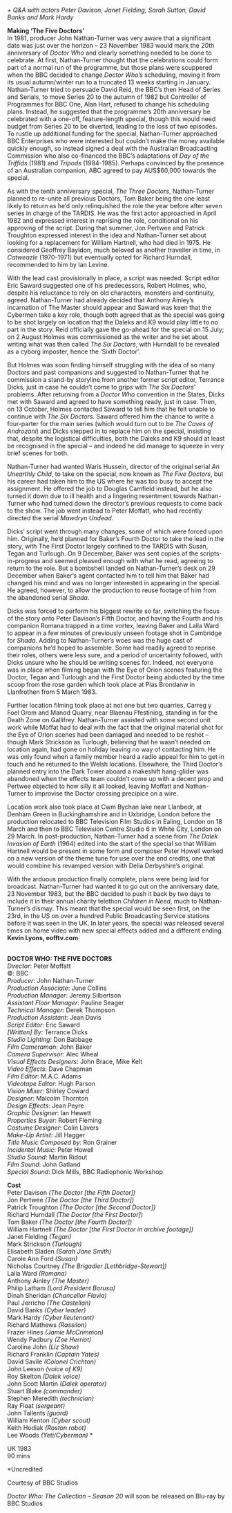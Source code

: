 
_+ Q&A with actors Peter Davison, Janet Fielding, Sarah Sutton, David Banks and Mark Hardy_

**Making ‘The Five Doctors’**  
In 1981, producer John Nathan-Turner was very aware that a significant date was just over the horizon – 23 November 1983 would mark the 20th anniversary of _Doctor Who_ and clearly something needed to be done to celebrate. At first, Nathan-Turner thought that the celebrations could form part of a normal run of the programme, but those plans were scuppered when the BBC decided to change _Doctor Who_’s scheduling, moving it from its usual autumn/winter run to a truncated 13 weeks starting in January. Nathan-Turner tried to persuade David Reid, the BBC’s then Head of Series and Serials, to move Series 20 to the autumn of 1982 but Controller of Programmes for BBC One, Alan Hart, refused to change his scheduling plans. Instead, he suggested that the programme’s 20th anniversary be celebrated with a one-off, feature-length special, though this would need budget from Series 20 to be diverted, leading to the loss of two episodes. To rustle up additional funding for the special, Nathan-Turner approached BBC Enterprises who were interested but couldn’t make the money available quickly enough, so instead signed a deal with the Australian Broadcasting Commission who also co-financed the BBC’s adaptations of _Day of the Triffids_ (1981) and _Tripods_ (1984-1985). Perhaps convinced by the presence of an Australian companion, ABC agreed to pay AUS$60,000 towards the special.

As with the tenth anniversary special, _The Three Doctors_, Nathan-Turner planned to re-unite all previous Doctors, Tom Baker being the one least likely to return as he’d only relinquished the role the year before after seven series in charge of the TARDIS. He was the first actor approached in April 1982 and expressed interest in reprising the role, conditional on his approving of the script. During that summer, Jon Pertwee and Patrick Troughton expressed interest in the idea and Nathan-Turner set about looking for a replacement for William Hartnell, who had died in 1975. He considered Geoffrey Bayldon, much beloved as another traveller in time, in _Catweazle_ (1970-1971) but eventually opted for Richard Hurndall, recommended to him by Ian Levine.

With the lead cast provisionally in place, a script was needed. Script editor Eric Saward suggested one of his predecessors, Robert Holmes, who, despite his reluctance to rely on old characters, monsters and continuity, agreed. Nathan-Turner had already decided that Anthony Ainley’s incarnation of The Master should appear and Saward was keen that the Cybermen take a key role, though both agreed that as the special was going to be shot largely on location that the Daleks and K9 would play little to no part in the story. Reid officially gave the go-ahead for the special on 15 July; on 2 August Holmes was commissioned as the writer and he set about writing what was then called _The Six Doctors_, with Hurndall to be revealed as a cyborg imposter, hence the ‘Sixth Doctor’.

But Holmes was soon finding himself struggling with the idea of so many Doctors and past companions and suggested to Nathan-Turner that he commission a stand-by storyline from another former script editor, Terrance Dicks, just in case he couldn’t come to grips with _The Six Doctors_’ problems. After returning from a _Doctor Who_ convention in the States, Dicks met with Saward and agreed to have something ready, just in case. Then, on 13 October, Holmes contacted Saward to tell him that he felt unable to continue with _The Six Doctors_. Saward offered him the chance to write a four-parter for the main series (which would turn out to be _The Caves of Androzani_) and Dicks stepped in to replace him on the special, insisting that, despite the logistical difficulties, both the Daleks and K9 should at least be recognised in the special – and indeed he did manage to squeeze in very brief scenes for both.

Nathan-Turner had wanted Waris Hussein, director of the original serial _An Unearthly Child_, to take on the special, now known as _The Five Doctors_, but his career had taken him to the US where he was too busy to accept the assignment. He offered the job to Douglas Camfield instead, but he also turned it down due to ill health and a lingering resentment towards Nathan-Turner who had turned down the director’s previous requests to come back to the show. The job went instead to Peter Moffatt, who had recently directed the serial _Mawdryn Undead_.

Dicks’ script went through many changes, some of which were forced upon him. Originally, he’d planned for Baker’s Fourth Doctor to take the lead in the story, with The First Doctor largely confined to the TARDIS with Susan, Tegan and Turlough. On 9 December, Baker was sent copies of the scripts-in-progress and seemed pleased enough with what he read, agreeing to return to the role. But a bombshell landed on Nathan-Turner’s desk on 29 December when Baker’s agent contacted him to tell him that Baker had changed his mind and was no longer interested in appearing in the special. He agreed, however, to allow the production to reuse footage of him from the abandoned serial _Shada_.

Dicks was forced to perform his biggest rewrite so far, switching the focus of the story onto Peter Davison’s Fifth Doctor, and having the Fourth and his companion Romana trapped in a time vortex, leaving Baker and Lalla Ward to appear in a few minutes of previously unseen footage shot in Cambridge for _Shada_. Adding to Nathan-Turner’s woes was the huge cast of companions he’d hoped to assemble. Some had readily agreed to reprise their roles, others were less sure, and a period of uncertainty followed, with Dicks unsure who he should be writing scenes for. Indeed, not everyone was in place when filming began with the Eye of Orion scenes featuring the Doctor, Tegan and Turlough and the First Doctor being abducted by the time scoop from the rose garden which took place at Plas Brondanw in Llanfrothen from 5 March 1983.

Further location filming took place at not one but two quarries, Carreg y Foel Grom and Manod Quarry, near Blaenau Ffestiniog, standing in for the Death Zone on Gallifrey. Nathan-Turner assisted with some second unit work while Moffat had to deal with the fact that the original material shot for the Eye of Orion scenes had been damaged and needed to be reshot – though Mark Strickson as Turlough, believing that he wasn’t needed on location again, had gone on holiday leaving no way of contacting him. He was only found when a family member heard a radio appeal for him to get in touch and he returned to the Welsh locations. Elsewhere, the Third Doctor’s planned entry into the Dark Tower aboard a makeshift hang-glider was abandoned when the effects team couldn’t come up with a decent prop and Pertwee objected to how silly it all looked, leaving Moffatt and Nathan-Turner to improvise the Doctor crossing precipice on a wire.

Location work also took place at Cwm Bychan lake near Llanbedr, at Denham Green in Buckinghamshire and in Uxbridge, London before the production relocated to BBC Television Film Studios in Ealing, London on 18 March and then to BBC Television Centre Studio 6 in White City, London on 29 March. In post-production, Nathan-Turner had a scene from _The Dalek Invasion of Earth_ (1964) edited into the start of the special so that William Hartnell would be present in some form and composer Peter Howell worked on a new version of the theme tune for use over the end credits, one that would combine his revamped version with Delia Derbyshire’s original.

With the arduous production finally complete, plans were being laid for broadcast. Nathan-Turner had wanted it to go out on the anniversary date, 23 November 1983, but the BBC decided to push it back by two days to include it in their annual charity telethon _Children in Need_, much to Nathan-Turner’s dismay. This meant that the special would be seen first, on the 23rd, in the US on over a hundred Public Broadcasting Service stations before it was seen in the UK. In later years, the special was released several times on home video with new special effects added and a different ending.  
**Kevin Lyons, eofftv.com**
<br><br>

**DOCTOR WHO: THE FIVE DOCTORS**  
_Director_: Peter Moffatt  
©: BBC  
_Producer_: John Nathan-Turner  
_Production Associate_: June Collins  
_Production Manager_: Jeremy Silbertson  
_Assistant Floor Manager_: Pauline Seager  
_Technical Manager_: Derek Thompson  
_Production Assistant_: Jean Davis  
_Script Editor_: Eric Saward  
_[Written] By_: Terrance Dicks  
_Studio Lighting_: Don Babbage  
_Film Cameraman_: John Baker  
_Camera Supervisor_: Alec Wheal  
_Visual Effects Designers_: John Brace, Mike Kelt  
_Video Effects_: Dave Chapman  
_Film Editor_: M.A.C. Adams  
_Videotape Editor_: Hugh Parson  
_Vision Mixer_: Shirley Coward  
_Designer_: Malcolm Thornton  
_Design Effects_: Jean Peyre  
_Graphic Designer_: Ian Hewett  
_Properties Buyer_: Robert Fleming  
_Costume Designer_: Colin Lavers  
_Make-Up Artist_: Jill Hagger  
_Title Music Composed by_: Ron Grainer  
_Incidental Music_: Peter Howell  
_Studio Sound_: Martin Ridout  
_Film Sound_: John Gatland  
_Special Sound_: Dick Mills,  BBC Radiophonic Workshop

**Cast**  
Peter Davison _(The Doctor [the Fifth Doctor])_  
Jon Pertwee _(The Doctor [the Third Doctor])_  
Patrick Troughton _(The Doctor [the Second Doctor])_  
Richard Hurndall _(The Doctor [the First Doctor])_  
Tom Baker _(The Doctor [the Fourth Doctor])_  
William Hartnell _(The Doctor [the First Doctor in archive footage])_  
Janet Fielding _(Tegan)_  
Mark Strickson _(Turlough)_  
Elisabeth Sladen _(Sarah Jane Smith)_  
Carole Ann Ford _(Susan)_  
Nicholas Courtney _(The Brigadier [Lethbridge-Stewart])_  
Lalla Ward _(Romana)_  
Anthony Ainley _(The Master)_  
Philip Latham _(Lord President Borusa)_  
Dinah Sheridan _(Chancellor Flavia)_  
Paul Jerricho _(The Castellan)_  
David Banks _(Cyber leader)_  
Mark Hardy _(Cyber lieutenant)_  
Richard Mathews _(Rassilon)_  
Frazer Hines _(Jamie McCrimmon)_  
Wendy Padbury _(Zoe Herriot)_  
Caroline John _(Liz Shaw)_  
Richard Franklin _(Captain Yates)_  
David Savile _(Colonel Crichton)_  
John Leeson _(voice of K9)_  
Roy Skelton _(Dalek voice)_  
John Scott Martin _(Dalek operator)_  
Stuart Blake _(commander)_  
Stephen Meredith _(technician)_  
Ray Float _(sergeant)_  
John Tallents _(guard)_  
William Kenton _(Cyber scout)_  
Keith Hodiak _(Raston robot)_  
Lee Woods _(Yeti/Cyberman)_ *

UK 1983  
90 mins

*Uncredited

Courtesy of BBC Studios

_Doctor Who: The Collection – Season 20_ will soon be released on Blu-ray by BBC Studios
<br><br>
<!--stackedit_data:
eyJoaXN0b3J5IjpbLTE3Nzk1MzIxNjZdfQ==
-->